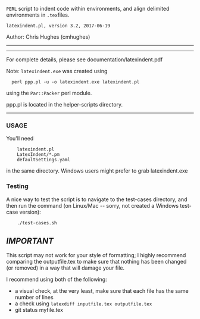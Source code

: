 `PERL` script to indent code within environments, and align delimited 
environments in `.tex`files.

    latexindent.pl, version 3.2, 2017-06-19

Author: Chris Hughes (cmhughes)

---
---

For complete details, please see documentation/latexindent.pdf

Note: `latexindent.exe` was created using 

      perl ppp.pl -u -o latexindent.exe latexindent.pl

using the `Par::Packer` perl module.

ppp.pl is located in the helper-scripts directory.

---

### USAGE

You'll need

        latexindent.pl
        LatexIndent/*.pm
        defaultSettings.yaml

in the same directory. Windows users might prefer to grab latexindent.exe

### Testing

A nice way to test the script is to navigate to the test-cases 
directory, and then run the command (on Linux/Mac -- sorry, not created a Windows test-case version):

        ./test-cases.sh

## *IMPORTANT*

This script may not work for your style of formatting; I highly 
recommend comparing the outputfile.tex to make sure that 
nothing has been changed (or removed) in a way that will damage
your file.

I recommend using both of the following:
* a visual check, at the very least, make sure that 
      each file has the same number of lines
* a check using `latexdiff inputfile.tex outputfile.tex`
* git status myfile.tex
